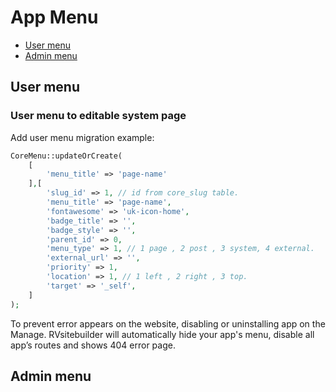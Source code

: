 # App Menu
  - [User menu](#User-menu)
  - [Admin menu](#Admin-menu) 

<a name="User-menu"></a>
## User menu
  
<!-- ### User menu to non-editable system page -->
<!-- TODO: @pairote menu to non-editable ไม่สามารถทำได้ --> 
 
### User menu to editable system page

Add user menu migration example: 
```php
CoreMenu::updateOrCreate(
    [
        'menu_title' => 'page-name'
    ],[
        'slug_id' => 1, // id from core_slug table.
        'menu_title' => 'page-name',
        'fontawesome' => 'uk-icon-home',
        'badge_title' => '',
        'badge_style' => '',
        'parent_id' => 0, 
        'menu_type' => 1, // 1 page , 2 post , 3 system, 4 external.
        'external_url' => '',
        'priority' => 1,
        'location' => 1, // 1 left , 2 right , 3 top.
        'target' => '_self',
    ]
);
```
To prevent error appears on the website, disabling or uninstalling app on the Manage.  RVsitebuilder will automatically hide your app's menu, disable all app’s routes and shows 404 error page.  


<a name="Admin-menu"></a>
## Admin menu


 